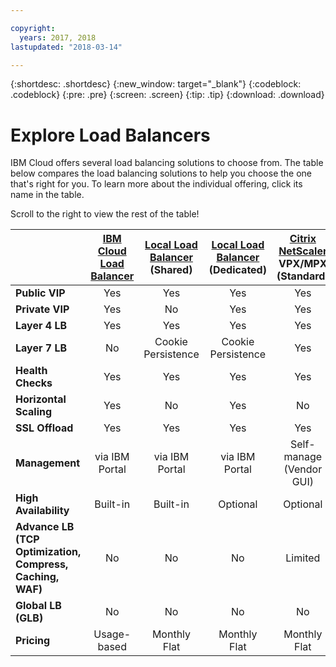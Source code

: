 ```yaml
---

copyright:
  years: 2017, 2018
lastupdated: "2018-03-14"

---
```


{:shortdesc: .shortdesc}
{:new_window: target="_blank"}
{:codeblock: .codeblock}
{:pre: .pre}
{:screen: .screen}
{:tip: .tip}
{:download: .download}

# Explore Load Balancers

IBM Cloud offers several load balancing solutions to choose from. The table below compares the load balancing solutions to help you choose the one that's right for you. To learn more about the individual offering, click its name in the table. 

Scroll to the right to view the rest of the table!


|        | [IBM Cloud Load Balancer](https://console.bluemix.net/docs/infrastructure/loadbalancer-service/getting-started.html#getting-started)| [Local Load Balancer](https://console.bluemix.net/docs/infrastructure/local-load-balancer/getting-started.html#getting-started) (Shared)| [Local Load Balancer](https://console.stage1.bluemix.net/docs/infrastructure/local-load-balancer/getting-started.html#getting-started) (Dedicated)| [Citrix NetScaler](https://console.bluemix.net/docs/infrastructure/citrix-netscaler-vpx/getting-started.html#getting-started-with-citrix-netscaler) VPX/MPX (Standard)| [Citrix NetScaler](https://console.bluemix.net/docs/infrastructure/citrix-netscaler-vpx/getting-started.html#getting-started-with-citrix-netscaler) VPX/MPX (Platinum) |
|------- | :------: | :------: | :------: | :------: | :------: |
|**Public VIP**|Yes|Yes|Yes|Yes|Yes |
|**Private VIP**|Yes|No|Yes|Yes|Yes |
|**Layer 4 LB**|Yes|Yes|Yes|Yes|Yes |
|**Layer 7 LB**|No|Cookie Persistence|Cookie Persistence|Yes|Yes |
|**Health Checks**|Yes|Yes|Yes|Yes|Yes |
|**Horizontal Scaling**|Yes|No|Yes|No|No |
|**SSL Offload**|Yes|Yes|Yes|Yes|Yes |
|**Management**|via IBM Portal|via IBM Portal|via IBM Portal|Self-manage (Vendor GUI)|Self-manage (Vendor GUI) |
|**High Availability**|Built-in|Built-in|Optional|Optional|Optional |
|**Advance LB (TCP Optimization, Compress, Caching, WAF)**|No|No|No|Limited|Yes |
|**Global LB (GLB)**|No|No|No|No|Yes |
|**Pricing**|Usage-based|Monthly Flat|Monthly Flat|Monthly Flat|Monthly Flat |
